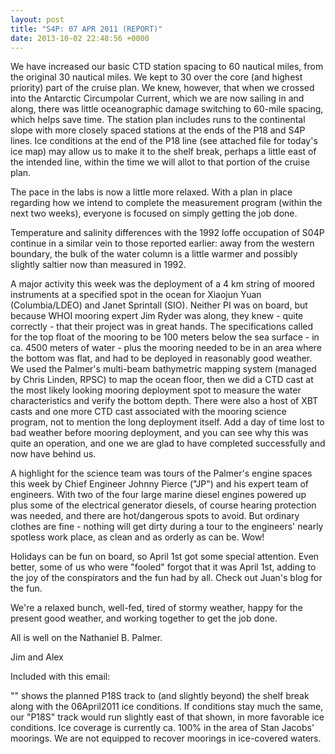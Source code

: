 ```yaml
---
layout: post
title: "S4P: 07 APR 2011 (REPORT)"
date: 2013-10-02 22:48:56 +0000
---
```

We have increased our basic CTD station spacing to 60 nautical miles, from the
original 30 nautical miles. We kept to 30 over the core (and highest priority)
part of the cruise plan. We knew, however, that when we crossed into the
Antarctic Circumpolar Current, which we are now sailing in and along, there
was little oceanographic damage switching to 60-mile spacing, which helps save
time. The station plan includes runs to the continental slope with more
closely spaced stations at the ends of the P18 and S4P lines. Ice conditions
at the end of the P18 line (see attached file for today's ice map) may allow
us to make it to the shelf break, perhaps a little east of the intended line,
within the time we will allot to that portion of the cruise plan.

The pace in the labs is now a little more relaxed. With a plan in place
regarding how we intend to complete the measurement program (within the next
two weeks), everyone is focused on simply getting the job done.

Temperature and salinity differences with the 1992 Ioffe occupation of S04P
continue in a similar vein to those reported earlier: away from the western
boundary, the bulk of the water column is a little warmer and possibly
slightly saltier now than measured in 1992.

A major activity this week was the deployment of a 4 km string of moored
instruments at a specified spot in the ocean for Xiaojun Yuan (Columbia/LDEO)
and Janet Sprintall (SIO). Neither PI was on board, but because WHOI mooring
expert Jim Ryder was along, they knew - quite correctly - that their project
was in great hands. The specifications called for the top float of the mooring
to be 100 meters below the sea surface - in ca. 4500 meters of water - plus
the mooring needed to be in an area where the bottom was flat, and had to be
deployed in reasonably good weather. We used the Palmer's multi-beam
bathymetric mapping system (managed by Chris Linden, RPSC) to map the ocean
floor, then we did a CTD cast at the most likely looking mooring deployment
spot to measure the water characteristics and verify the bottom depth. There
were also a host of XBT casts and one more CTD cast associated with the
mooring science program, not to mention the long deployment itself. Add a day
of time lost to bad weather before mooring deployment, and you can see why
this was quite an operation, and one we are glad to have completed
successfully and now have behind us.

A highlight for the science team was tours of the Palmer's engine spaces this
week by Chief Engineer Johnny Pierce ("JP") and his expert team of engineers.
With two of the four large marine diesel engines powered up plus some of the
electrical generator diesels, of course hearing protection was needed, and
there are hot/dangerous spots to avoid. But ordinary clothes are fine -
nothing will get dirty during a tour to the engineers' nearly spotless work
place, as clean and as orderly as can be. Wow!

Holidays can be fun on board, so April 1st got some special attention. Even
better, some of us who were "fooled" forgot that it was April 1st, adding to
the joy of the conspirators and the fun had by all. Check out Juan's blog for
the fun.

We're a relaxed bunch, well-fed, tired of stormy weather, happy for the
present good weather, and working together to get the job done.

All is well on the Nathaniel B. Palmer.

Jim and Alex

Included with this email:

"" shows
the planned P18S track to (and slightly beyond) the shelf break along with the
06April2011 ice conditions. If conditions stay much the same, our "P18S" track
would run slightly east of that shown, in more favorable ice conditions. Ice
coverage is currently ca. 100% in the area of Stan Jacobs' moorings. We are
not equipped to recover moorings in ice-covered waters.


